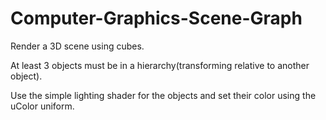 # Computer-Graphics-Scene-Graph

Render a 3D scene using cubes.

At least 3 objects must be in a hierarchy(transforming relative to another object).

Use the simple lighting shader for the objects and set their color using the uColor uniform.
